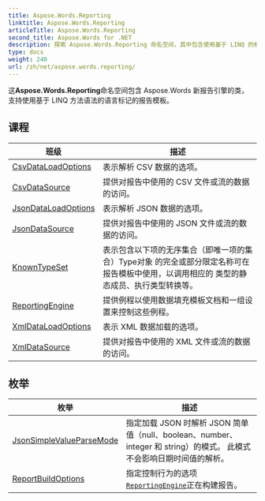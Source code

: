 ```yaml
---
title: Aspose.Words.Reporting
linktitle: Aspose.Words.Reporting
articleTitle: Aspose.Words.Reporting
second_title: Aspose.Words for .NET
description: 探索 Aspose.Words.Reporting 命名空间，其中包含使用基于 LINQ 的模板创建动态报告的高级类，可高效生成文档。
type: docs
weight: 240
url: /zh/net/aspose.words.reporting/
---
```

这**Aspose.Words.Reporting**命名空间包含 Aspose.Words 新报告引擎的类， 支持使用基于 LINQ 方法语法的语言标记的报告模板。

## 课程

| 班级 | 描述 |
| --- | --- |
| [CsvDataLoadOptions](./csvdataloadoptions/) | 表示解析 CSV 数据的选项。 |
| [CsvDataSource](./csvdatasource/) | 提供对报告中使用的 CSV 文件或流的数据的访问。 |
| [JsonDataLoadOptions](./jsondataloadoptions/) | 表示解析 JSON 数据的选项。 |
| [JsonDataSource](./jsondatasource/) | 提供对报告中使用的 JSON 文件或流的数据的访问。 |
| [KnownTypeSet](./knowntypeset/) | 表示包含以下项的无序集合（即唯一项的集合）Type对象 的完全或部分限定名称可在报告模板中使用，以调用相应的 类型的静态成员、执行类型转换等。 |
| [ReportingEngine](./reportingengine/) | 提供例程以使用数据填充模板文档和一组设置来控制这些例程。 |
| [XmlDataLoadOptions](./xmldataloadoptions/) | 表示 XML 数据加载的选项。 |
| [XmlDataSource](./xmldatasource/) | 提供对报告中使用的 XML 文件或流的数据的访问。 |
## 枚举

| 枚举 | 描述 |
| --- | --- |
| [JsonSimpleValueParseMode](./jsonsimplevalueparsemode/) | 指定加载 JSON 时解析 JSON 简单值（null、boolean、number、integer 和 string）的模式。 此模式不会影响日期时间值的解析。 |
| [ReportBuildOptions](./reportbuildoptions/) | 指定控制行为的选项[`ReportingEngine`](../aspose.words.reporting/reportingengine/)正在构建报告。 |
